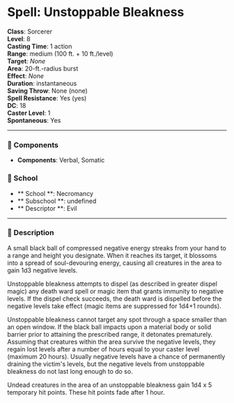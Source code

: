 
# Spell: Unstoppable Bleakness
**Class**: Sorcerer  
**Level**: 8  
**Casting Time**: 1 action  
**Range**: medium (100 ft. + 10 ft./level)  
**Target**: _None_  
**Area**: 20-ft.-radius burst  
**Effect**: _None_  
**Duration**: instantaneous  
**Saving Throw**: None (none)  
**Spell Resistance**: Yes (yes)  
**DC**: 18  
**Caster Level**: 1  
**Spontaneous**: Yes

---

### 🔮 Components
- **Components**: Verbal, Somatic

### 🏫 School
- ** School **: Necromancy
- ** Subschool **: undefined
- ** Descriptor **: Evil
---

### 📜 Description
A small black ball of compressed negative energy streaks from your hand to a range and height you designate. When it reaches its target, it blossoms into a spread of soul-devouring energy, causing all creatures in the area to gain 1d3 negative levels.

Unstoppable bleakness attempts to dispel (as described in greater dispel magic) any death ward spell or magic item that grants immunity to negative levels. If the dispel check succeeds, the death ward is dispelled before the negative levels take effect (magic items are suppressed for 1d4+1 rounds). 

Unstoppable bleakness cannot target any spot through a space smaller than an open window. If the black ball impacts upon a material body or solid barrier prior to attaining the prescribed range, it detonates prematurely. Assuming that creatures within the area survive the negative levels, they regain lost levels after a number of hours equal to your caster level (maximum 20 hours). Usually negative levels have a chance of permanently draining the victim's levels, but the negative levels from unstoppable bleakness do not last long enough to do so. 

Undead creatures in the area of an unstoppable bleakness gain 1d4 x 5 temporary hit points. These hit points fade after 1 hour.
